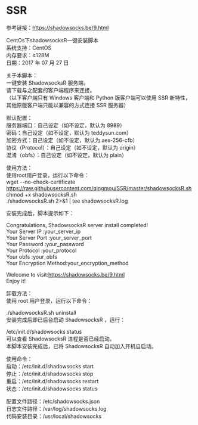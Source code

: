 # SSR<br>
参考链接：https://shadowsocks.be/9.html<br>

CentOs下shadowsocksR一键安装脚本<br>
系统支持：CentOS<br>
内存要求：≥128M<br>
日期：2017 年 07 月 27 日<br>

关于本脚本：<br>
一键安装 ShadowsocksR 服务端。<br>
请下载与之配套的客户端程序来连接。<br>
（以下客户端只有 Windows 客户端和 Python 版客户端可以使用 SSR 新特性，其他原版客户端只能以兼容的方式连接 SSR 服务器）<br>

默认配置：<br>
服务器端口：自己设定（如不设定，默认为 8989）<br>
密码：自己设定（如不设定，默认为 teddysun.com）<br>
加密方式：自己设定（如不设定，默认为 aes-256-cfb）<br>
协议（Protocol）：自己设定（如不设定，默认为 origin）<br>
混淆（obfs）：自己设定（如不设定，默认为 plain）<br>

使用方法：<br>
使用root用户登录，运行以下命令：<br>
wget --no-check-certificate https://raw.githubusercontent.com/qingmou/SSR/master/shadowsocksR.sh<br>
chmod +x shadowsocksR.sh<br>
./shadowsocksR.sh 2>&1 | tee shadowsocksR.log<br>

安装完成后，脚本提示如下：<br>

Congratulations, ShadowsocksR server install completed!<br>
Your Server IP        :your_server_ip<br>
Your Server Port      :your_server_port<br>
Your Password         :your_password<br>
Your Protocol         :your_protocol<br>
Your obfs             :your_obfs<br>
Your Encryption Method:your_encryption_method<br>

Welcome to visit:https://shadowsocks.be/9.html<br>
Enjoy it!<br>

卸载方法：<br>
使用 root 用户登录，运行以下命令：<br>

./shadowsocksR.sh uninstall<br>
安装完成后即已后台启动 ShadowsocksR ，运行：<br>

/etc/init.d/shadowsocks status<br>
可以查看 ShadowsocksR 进程是否已经启动。<br>
本脚本安装完成后，已将 ShadowsocksR 自动加入开机自启动。<br>

使用命令：<br>
启动：/etc/init.d/shadowsocks start<br>
停止：/etc/init.d/shadowsocks stop<br>
重启：/etc/init.d/shadowsocks restart<br>
状态：/etc/init.d/shadowsocks status<br>

配置文件路径：/etc/shadowsocks.json<br>
日志文件路径：/var/log/shadowsocks.log<br>
代码安装目录：/usr/local/shadowsocks<br>



